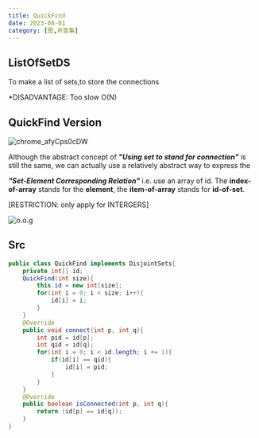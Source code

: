 ```yaml
---
title: QuickFind
date: 2023-08-01
category: [图,并查集]
---
```


## ListOfSetDS

To make a list of sets,to store the connections

*DISADVANTAGE: Too slow		O(N)



## QuickFind Version

![chrome_afyCps0cDW](images/QuickFind/chrome_afyCps0cDW.png)

Although the abstract concept of ***"Using set to stand for connection"*** is still the same, we can actually use a relatively abstract way to express the 

***"Set-Element Corresponding Relation"*** i.e. use an array of id. The **index-of-array** stands for the **element**, the **item-of-array** stands for **id-of-set**.

[RESTRICTION: only apply for INTERGERS]

![o.o.g](images/QuickFind/chrome_6OH84JBj31.png)



## Src

```java
public class QuickFind implements DisjointSets{
    private int[] id;
    QuickFind(int size){
        this.id = new int[size];
        for(int i = 0; i < size; i++){
            id[i] = i;
        }
    }
    @Override
    public void connect(int p, int q){
        int pid = id[p];
        int qid = id[q];
        for(int i = 0; i < id.length; i += 1){
            if(id[i] == qid){
                id[i] = pid;
            }
        }
    }
    @Override
    public boolean isConnected(int p, int q){
        return (id[p] == id[q]);
    }
}

```



